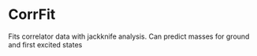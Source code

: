# CorrFit

Fits correlator data with jackknife analysis. Can predict masses for ground and first excited states
